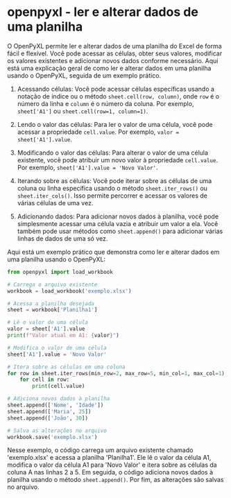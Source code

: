 # openpyxl - ler e alterar dados de uma planilha

O OpenPyXL permite ler e alterar dados de uma planilha do Excel de forma fácil e flexível. Você pode acessar as células, obter seus valores, modificar os valores existentes e adicionar novos dados conforme necessário. Aqui está uma explicação geral de como ler e alterar dados em uma planilha usando o OpenPyXL, seguida de um exemplo prático.

1. Acessando células: Você pode acessar células específicas usando a notação de índice ou o método `sheet.cell(row, column)`, onde `row` é o número da linha e `column` é o número da coluna. Por exemplo, `sheet['A1']` ou `sheet.cell(row=1, column=1)`.

2. Lendo o valor das células: Para ler o valor de uma célula, você pode acessar a propriedade `cell.value`. Por exemplo, `valor = sheet['A1'].value`.

3. Modificando o valor das células: Para alterar o valor de uma célula existente, você pode atribuir um novo valor à propriedade `cell.value`. Por exemplo, `sheet['A1'].value = 'Novo Valor'`.

4. Iterando sobre as células: Você pode iterar sobre as células de uma coluna ou linha específica usando o método `sheet.iter_rows()` ou `sheet.iter_cols()`. Isso permite percorrer e acessar os valores de várias células de uma vez.

5. Adicionando dados: Para adicionar novos dados à planilha, você pode simplesmente acessar uma célula vazia e atribuir um valor a ela. Você também pode usar métodos como `sheet.append()` para adicionar várias linhas de dados de uma só vez.

Aqui está um exemplo prático que demonstra como ler e alterar dados em uma planilha usando o OpenPyXL:

```python
from openpyxl import load_workbook

# Carrega o arquivo existente
workbook = load_workbook('exemplo.xlsx')

# Acessa a planilha desejada
sheet = workbook['Planilha1']

# Lê o valor de uma célula
valor = sheet['A1'].value
print(f"Valor atual em A1: {valor}")

# Modifica o valor de uma célula
sheet['A1'].value = 'Novo Valor'

# Itera sobre as células em uma coluna
for row in sheet.iter_rows(min_row=2, max_row=5, min_col=1, max_col=1):
    for cell in row:
        print(cell.value)

# Adiciona novos dados à planilha
sheet.append(['Nome', 'Idade'])
sheet.append(['Maria', 25])
sheet.append(['João', 30])

# Salva as alterações no arquivo
workbook.save('exemplo.xlsx')
```

Nesse exemplo, o código carrega um arquivo existente chamado 'exemplo.xlsx' e acessa a planilha 'Planilha1'. Ele lê o valor da célula A1, modifica o valor da célula A1 para 'Novo Valor' e itera sobre as células da coluna A nas linhas 2 a 5. Em seguida, o código adiciona novos dados à planilha usando o método `sheet.append()`. Por fim, as alterações são salvas no arquivo.